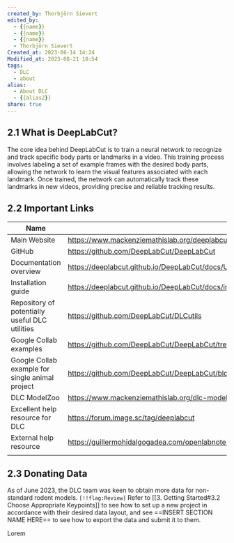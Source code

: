 ```yaml
---
created_by: Thorbjörn Sievert
edited_by:
  - {{name}}
  - {{name}}
  - {{name}}
  - Thorbjörn Sievert
Created_at: 2023-06-14 14:24
Modified_at: 2023-08-21 10:54
tags:
  - DLC
  - about
alias:
  - About DLC
  - {{alias2}}
share: true
---
```


## 2.1 What is DeepLabCut?
The core idea behind DeepLabCut is to train a neural network to recognize and track specific body parts or landmarks in a video. This training process involves labeling a set of example frames with the desired body parts, allowing the network to learn the visual features associated with each landmark. Once trained, the network can automatically track these landmarks in new videos, providing precise and reliable tracking results.

## 2.2 Important Links

| Name                                            | Link                                                                                                              |
| ----------------------------------------------- | ----------------------------------------------------------------------------------------------------------------- |
| Main Website                                    | <https://www.mackenziemathislab.org/deeplabcut-home>                                                              |
| GitHub                                          | <https://github.com/DeepLabCut/DeepLabCut>                                                                        |
| Documentation overview                          | <https://deeplabcut.github.io/DeepLabCut/docs/UseOverviewGuide.html>                                              |
| Installation guide                              | <https://deeplabcut.github.io/DeepLabCut/docs/installation.html>                                                  |
| Repository of potentially useful DLC utilities  | <https://github.com/DeepLabCut/DLCutils>                                                                          |
| Google Collab examples                          | <https://github.com/DeepLabCut/DeepLabCut/tree/main/examples/COLAB>                                                 |
| Google Collab example for single animal project | <https://github.com/DeepLabCut/DeepLabCut/blob/main/examples/COLAB/COLAB_YOURDATA_TrainNetwork_VideoAnalysis.ipynb> |
| DLC ModelZoo                                    | <https://www.mackenziemathislab.org/dlc-modelzoo>                                                                   |
| Excellent help resource for DLC            | <https://forum.image.sc/tag/deeplabcut>                                                                             |
| External help resource                          | <https://guillermohidalgogadea.com/openlabnotebook/refining-your-dlc-model/>                                        |
|                                                 |                                                                                                                   |

## 2.3 Donating Data
As of June 2023, the DLC team was keen to obtain more data for non-standard rodent models.
`[!!flag:Review]` Refer to [[3. Getting Started#3.2 Choose Appropriate Keypoints]] to see how to set up a new project in accordance with their desired data layout, and see ==INSERT SECTION NAME HERE== to see how to export the data and submit it to them.

Lorem
